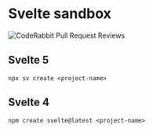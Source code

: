 # Svelte sandbox

![CodeRabbit Pull Request Reviews](https://img.shields.io/coderabbit/prs/github/SnowCait/svelte-sandbox?utm_source=oss&utm_medium=github&utm_campaign=SnowCait%2Fsvelte-sandbox&labelColor=171717&color=FF570A&link=https%3A%2F%2Fcoderabbit.ai&label=CodeRabbit+Reviews)

## Svelte 5

```
npx sv create <project-name>
```

## Svelte 4

```
npm create svelte@latest <project-name>
```
